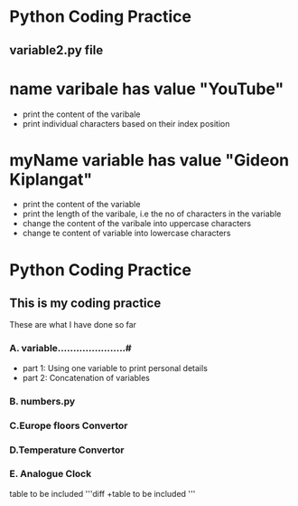 # Python Coding Practice
## variable2.py file
# name varibale has value "YouTube"
* print the content of the varibale
* print individual characters based on their index position
# myName variable has value "Gideon Kiplangat"
* print the content of the variable
* print the length of the varibale, i.e the no of characters in the variable
* change the content of the varibale into uppercase characters
* change te content of variable into lowercase characters

# Python Coding Practice <br>
## This is my coding practice <br>
These are what I have done so far<br>
### A. variable......................#<br>
*  part 1: Using one variable to print personal details<br>
*  part 2: Concatenation of variables <br>

### B. numbers.py <br>
### C.Europe floors Convertor <br>
### D.Temperature Convertor <br>
### E. Analogue Clock<br>
table to be included
'''diff
+table to be included
'''
